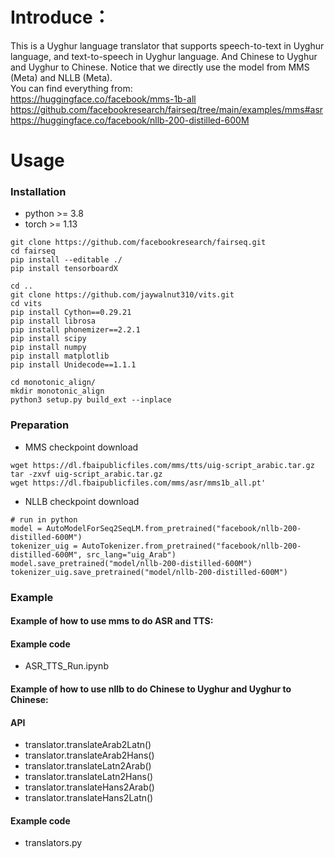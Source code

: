 
# Introduce：  
This is a Uyghur language translator that supports speech-to-text in Uyghur language, and text-to-speech in Uyghur language. And Chinese to Uyghur and Uyghur to Chinese. Notice that we directly use the model from MMS (Meta) and NLLB (Meta).   
You can find everything from:  
https://huggingface.co/facebook/mms-1b-all  
https://github.com/facebookresearch/fairseq/tree/main/examples/mms#asr  
https://huggingface.co/facebook/nllb-200-distilled-600M  


# Usage
### Installation
- python >= 3.8  
- torch  >= 1.13  
```
git clone https://github.com/facebookresearch/fairseq.git
cd fairseq
pip install --editable ./ 
pip install tensorboardX

cd ..
git clone https://github.com/jaywalnut310/vits.git
cd vits
pip install Cython==0.29.21
pip install librosa
pip install phonemizer==2.2.1
pip install scipy
pip install numpy
pip install matplotlib
pip install Unidecode==1.1.1

cd monotonic_align/
mkdir monotonic_align
python3 setup.py build_ext --inplace
```

### Preparation
- MMS checkpoint download
```
wget https://dl.fbaipublicfiles.com/mms/tts/uig-script_arabic.tar.gz
tar -zxvf uig-script_arabic.tar.gz
wget https://dl.fbaipublicfiles.com/mms/asr/mms1b_all.pt'
```

- NLLB checkpoint download  

```
# run in python
model = AutoModelForSeq2SeqLM.from_pretrained("facebook/nllb-200-distilled-600M")
tokenizer_uig = AutoTokenizer.from_pretrained("facebook/nllb-200-distilled-600M", src_lang="uig_Arab")
model.save_pretrained("model/nllb-200-distilled-600M")
tokenizer_uig.save_pretrained("model/nllb-200-distilled-600M")
```

### Example
#### Example of how to use mms to do ASR and TTS: 
#### Example code
- ASR_TTS_Run.ipynb  

#### Example of how to use nllb to do Chinese to Uyghur and Uyghur to Chinese: 
#### API
- translator.translateArab2Latn()  
- translator.translateArab2Hans()  
- translator.translateLatn2Arab()  
- translator.translateLatn2Hans()  
- translator.translateHans2Arab()  
- translator.translateHans2Latn()  
#### Example code
- translators.py


